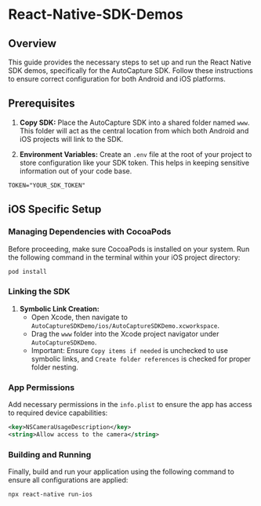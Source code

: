 # React-Native-SDK-Demos

## Overview

This guide provides the necessary steps to set up and run the React Native SDK demos, specifically for the AutoCapture SDK. Follow these instructions to ensure correct configuration for both Android and iOS platforms.

## Prerequisites

1. **Copy SDK:** Place the AutoCapture SDK into a shared folder named `www`. This folder will act as the central location from which both Android and iOS projects will link to the SDK.

2. **Environment Variables:** Create an `.env` file at the root of your project to store configuration like your SDK token. This helps in keeping sensitive information out of your code base.

```plaintext
TOKEN="YOUR_SDK_TOKEN"
```

## iOS Specific Setup

### Managing Dependencies with CocoaPods

Before proceeding, make sure CocoaPods is installed on your system. Run the following command in the terminal within your iOS project directory:

```bash
pod install
```

### Linking the SDK

1. **Symbolic Link Creation:**
   - Open Xcode, then navigate to `AutoCaptureSDKDemo/ios/AutoCaptureSDKDemo.xcworkspace`.
   - Drag the `www` folder into the Xcode project navigator under `AutoCaptureSDKDemo`.
   - Important: Ensure `Copy items if needed` is unchecked to use symbolic links, and `Create folder references` is checked for proper folder nesting.

### App Permissions

Add necessary permissions in the `info.plist` to ensure the app has access to required device capabilities:

```xml
<key>NSCameraUsageDescription</key>
<string>Allow access to the camera</string>
```

### Building and Running

Finally, build and run your application using the following command to ensure all configurations are applied:

```bash
npx react-native run-ios
```
